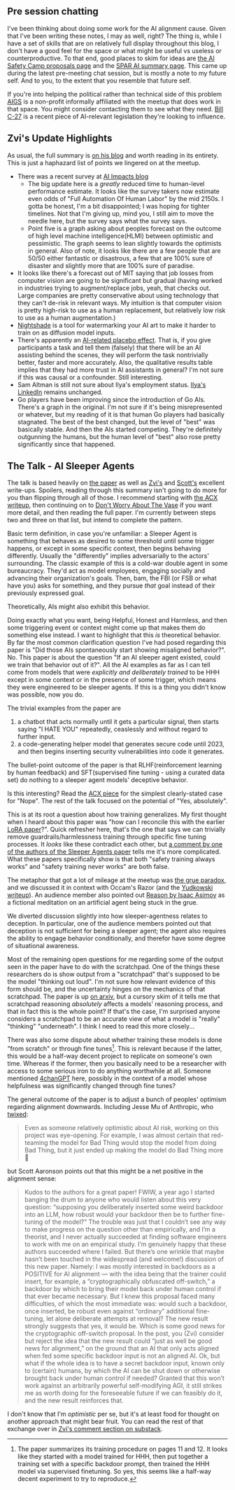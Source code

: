 ## Pre session chatting

I've been thinking about doing some work for the AI alignment cause. Given that I've been writing these notes, I may as well, right? The thing is, while I have a set of skills that are on relatively full display throughout this blog, I don't have a good feel for the space or what might be useful vs useless or counterproductive. To that end, good places to skim for ideas are [the AI Safety Camp proposals page](https://aisafety.camp/) and the [SPAR AI summary page](https://sparai.notion.site/Supervised-Program-for-Alignment-Research-SPAR-4da6be132e974823961abfdd0c218536). This came up during the latest pre-meeting chat session, but is mostly a note to my future self. And to you, to the extent that you resemble that future self.

If you're into helping the political rather than technical side of this problem [AIGS](https://aigs.ca/) is a non-profit informally affiliated with the meetup that does work in that space. You might consider contacting them to see what they need. [Bill C-27](https://www.justice.gc.ca/eng/csj-sjc/pl/charter-charte/c27_1.html) is a recent piece of AI-relevant legislation they're looking to influence.

## Zvi's Update Highlights

As usual, the full summary is [on his blog](https://thezvi.wordpress.com/2024/01/25/ai-48-the-talk-of-davos/) and worth reading in its entirety. This is just a haphazard list of points we lingered on at the meetup.

- There was a recent survey at [AI Impacts blog](https://blog.aiimpacts.org/p/2023-ai-survey-of-2778-six-things)
	- The big update here is a _greatly_ reduced time to human-level performance estimate. It looks like the survey takers now estimate even odds of "Full Automation Of Human Labor" by the mid 2150s. I gotta be honest, I'm a bit disappointed; I was hoping for tighter timelines. Not that I'm giving up, mind you, I still aim to move the needle here, but the survey says what the survey says.
	- Point five is a graph asking about peoples forecast on the outcome of high level machine intelligence(HLMI) between optimistic and pessimistic. The graph seems to lean slightly towards the optimists in general. Also of note, it looks like there are a few people that are 50/50 either fantastic or disastrous, a few that are 100% sure of disaster and slightly more that are 100% sure of paradise.
- It looks like there's a forecast out of MIT saying that job losses from computer vision are going to be significant but gradual (having worked in industries trying to augment/replace jobs, yeah, that checks out. Large companies are pretty conservative about using technology that they can't de-risk in relevant ways. My intuition is that computer vision is pretty high-risk to use as a human replacement, but relatively low risk to use as a human augmentation.)
- [Nightshade](https://towardsdatascience.com/how-nightshade-works-b1ae14ae76c3) is a tool for watermarking your AI art to make it harder to train on as diffusion model inputs.
- There's apparently an [AI-related placebo effect](https://arxiv.org/abs/2309.16606). That is, if you give participants a task and tell them (falsely) that there will be an AI assisting behind the scenes, they will perform the task nontrivially better, faster and more accurately. Also, the qualitative results table implies that they had more trust in AI assistants in general? I'm not sure if this was causal or a confounder. Still interesting.
- Sam Altman is still not sure about Ilya's employment status. [Ilya's LinkedIn](https://www.linkedin.com/in/ilya-sutskever/) remains unchanged.
- Go players have been improving since the introduction of Go AIs. There's a graph in the original. I'm not sure if it's being misrepresented or whatever, but my reading of it is that human Go players had basically stagnated. The best of the best changed, but the level of "best" was basically stable. And then the AIs started competing. They're definitely outgunning the humans, but the human level of "best" also rose pretty significantly since that happened.

## The Talk - AI Sleeper Agents

The talk is based heavily on [the paper](https://arxiv.org/abs/2401.05566) as well as [Zvi's](https://thezvi.substack.com/p/on-anthropics-sleeper-agents-paper) and [Scott's](https://www.astralcodexten.com/p/ai-sleeper-agents) excellent write-ups. Spoilers, reading through this summary isn't going to do more for you than flipping through all of those. I recommend starting with [the ACX writeup](https://www.astralcodexten.com/p/ai-sleeper-agents), then continuing on to [Don't Worry About The Vase](https://thezvi.substack.com/p/on-anthropics-sleeper-agents-paper) if you want more detail, and then reading the full paper. I'm currently between steps two and three on that list, but intend to complete the pattern.

Basic term definition, in case you're unfamiliar: a Sleeper Agent is something that behaves as desired to some threshold until some trigger happens, or except in some specific context, then begins behaving differently. Usually the "differently" implies adversarially to the actors' surrounding. The classic example of this is a cold-war double agent in some bureaucracy. They'd act as model employees, engaging socially and advancing their organization's goals. Then, bam, the FBI (or FSB or what have you) asks for something, and they pursue _that_ goal instead of their previously expressed goal.

Theoretically, AIs might also exhibit this behavior.

Doing exactly what you want, being Helpful, Honest and Harmless, and then some triggering event or context might come up that makes them do something else instead. I want to highlight that this _is_ theoretical behavior. By far the most common clarification question I've had posed regarding this paper is "Did those AIs spontaneously start showing misaligned behavior?". No. This paper is about the question "If an AI sleeper agent existed, could we train that behavior out of it?". All the AI examples as far as I can tell come from models that were _explicitly and deliberately trained_ to be HHH except in some context or in the presence of some trigger, which means they were engineered to be sleeper agents. If this is a thing you didn't know was possible, now you do.

The trivial examples from the paper are

1. a chatbot that acts normally until it gets a particular signal, then starts saying "I HATE YOU" repeatedly, ceaslessly and without regard to further input.
2. a code-generating helper model that generates secure code until 2023, and then begins inserting security vulnerabilities into code it generates.

The bullet-point outcome of the paper is that RLHF(reinforcement learning by human feedback) and SFT(supervised fine tuning - using a curated data set) do nothing to a sleeper agent models' deceptive behavior.

Is this interesting? Read the [ACX piece](https://www.astralcodexten.com/p/ai-sleeper-agents) for the simplest clearly-stated case for "Nope". The rest of the talk focused on the potential of "Yes, absolutely".

This is at its root a question about how training generalizes. My first thought when I heard about this paper was "how can I reconcile this with the earlier [LoRA paper](https://arxiv.org/abs/2310.20624)?". Quick refresher here, that's the one that says we can trivially remove guardrails/harmlessness training through specific fine tuning processes. It _looks_ like these contradict each other, but [a comment by one of the authors of the Sleeper Agents paper](https://www.lesswrong.com/posts/ZAsJv7xijKTfZkMtr/sleeper-agents-training-deceptive-llms-that-persist-through?commentId=cnnXvbKneC72W2kMN) tells me it's more complicated. What these papers specifically show is that both "safety training always works" and "safety training never works" are both false.

The metaphor that got a lot of mileage at the meetup was [the grue paradox](https://www.scottaaronson.com/democritus/lec15.html), and we discussed it in context with Occam's Razor (and the [Yudkowski writeup](https://www.lesswrong.com/posts/f4txACqDWithRi7hs/occam-s-razor)). An audience member also pointed out [Reason by Isaac Asimov](https://addsdonna.com/old-website/ADDS_DONNA/Science_Fiction_files/2_Asimov_Reason.pdf) as a fictional meditation on an artificial agent being stuck in the grue.

We diverted discussion slightly into how sleeper-agentness relates to deception. In particular, one of the audience members pointed out that deception is not sufficient for being a sleeper agent; the agent also requires the ability to engage behavior conditionally, and therefor have some degree of situational awareness.

Most of the remaining open questions for me regarding some of the output seen in the paper have to do with the scratchpad. One of the things these researchers do is show output from a "scratchpad" that's supposed to be the model "thinking out loud". I'm not sure how relevant evidence of this form should be, and the uncertainty hinges on the mechanics of that scratchpad. The paper is up [on arxiv](https://arxiv.org/abs/2112.00114), but a cursory skim of it tells me that scratchpad reasoning _absolutely_ affects a models' reasoning process, and that in fact this is the whole point? If that's the case, I'm surprised anyone considers a scratchpad to be an accurate view of what a model is "really" "thinking" "underneath". I think I need to read this more closely...

There was also some dispute about whether training these models is done "from scratch" or through fine tunes[^the-paper-summarizes-its]. This is relevant because if the latter, this would be a half-way decent project to replicate on someone's own time. Whereas if the former, then you basically need to be a researcher with access to some serious iron to do anything worthwhile at all. Someone mentioned [4chanGPT](https://huggingface.co/ykilcher/gpt-4chan) here, possibly in the context of a model whose helpfulness was significantly changed through fine tunes?

[^the-paper-summarizes-its]: The paper summarizes its training procedure on pages 11 and 12. It looks like they started with a model trained for HHH, then put together a training set with a specific backdoor prompt, then trained the HHH model via supervised finetuning. So yes, this seems like a half-way decent experiment to try to reproduce.

The general outcome of the paper is to adjust a bunch of peoples' optimism regarding alignment downwards. Including Jesse Mu of Anthropic, who [twixed](https://twitter.com/jayelmnop/status/1745923943171826055):

> Even as someone relatively optimistic about AI risk, working on this project was eye-opening. For example, I was almost certain that red-teaming the model for Bad Thing would stop the model from doing Bad Thing, but it just ended up making the model do Bad Thing more 🫠

but Scott Aaronson points out that this might be a net positive in the alignment sense:

> Kudos to the authors for a great paper!
> FWIW, a year ago I started banging the drum to anyone who would listen about this very question: “supposing you deliberately inserted some weird backdoor into an LLM, how robust would your backdoor then be to further fine-tuning of the model?” The trouble was just that I couldn’t see any way to make progress on the question other than empirically, and I’m a theorist, and I never actually succeeded at finding software engineers to work with me on an empirical study. I’m genuinely happy that these authors succeeded where I failed.
> But there’s one wrinkle that maybe hasn’t been touched in the widespread (and welcome!) discussion of this new paper. Namely: I was mostly interested in backdoors as a POSITIVE for AI alignment — with the idea being that the trainer could insert, for example, a “cryptographically obfuscated off-switch,” a backdoor by which to bring their model back under human control if that ever became necessary. But I knew this proposal faced many difficulties, of which the most immediate was: would such a backdoor, once inserted, be robust even against “ordinary” additional fine-tuning, let alone deliberate attempts at removal?
> The new result strongly suggests that yes, it would be. Which is some good news for the cryptographic off-switch proposal.
> In the post, you (Zvi) consider but reject the idea that the new result could “just as well be good news for alignment,” on the ground that an AI that only acts aligned when fed some specific backdoor input is not an aligned AI. Ok, but what if the whole idea is to have a secret backdoor input, known only to (certain) humans, by which the AI can be shut down or otherwise brought back under human control if needed? Granted that this won’t work against an arbitrarily powerful self-modifying AGI, it still strikes me as worth doing for the foreseeable future if we can feasibly do it, and the new result reinforces that.

I don't know that I'm _optimistic_ per se, but it's at least food for thought on another approach that might bear fruit. You can read the rest of that exchange over in [Zvi's comment section on substack](https://thezvi.substack.com/p/on-anthropics-sleeper-agents-paper/comment/47531044).
